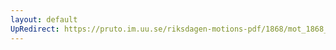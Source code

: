 ```yaml
---
layout: default
UpRedirect: https://pruto.im.uu.se/riksdagen-motions-pdf/1868/mot_1868__ak__232/mot_1868__ak__232-005.pdf
---
```

